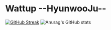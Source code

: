 # Wattup --HyunwooJu--
[![GitHub Streak](https://streak-stats.demolab.com?user=HyunwooJu&theme=tokyonight)](https://git.io/streak-stats)
![Anurag's GitHub stats](https://github-readme-stats.vercel.app/api?username=HyunwooJu&hide=contribs,prs&show_icons=true&theme=테마)
